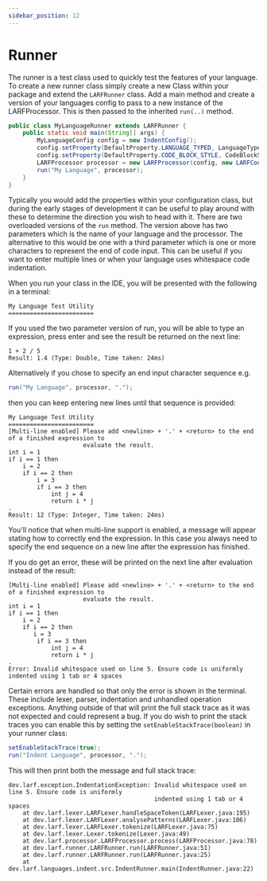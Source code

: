 ```yaml
---
sidebar_position: 12
---
```

# Runner
The runner is a test class used to quickly test the features of your language. To create a new runner
class simply create a new Class within your package and extend the ``LARFRunner`` class. Add a main
method and create a version of your languages config to pass to a new instance of the LARFProcessor. 
This is then passed to the inherited ``run(..)`` method.
```java
public class MyLanguageRunner extends LARFRunner {
    public static void main(String[] args) {
        MyLanguageConfig config = new IndentConfig();
        config.setProperty(DefaultProperty.LANGUAGE_TYPED, LanguageTyped.TYPED);
        config.setProperty(DefaultProperty.CODE_BLOCK_STYLE, CodeBlockStyle.INDENTATION_FIXED);
        LARFProcessor processor = new LARFProcessor(config, new LARFContext());
        run("My Language", processor);
    }
}
```
Typically you would add the properties within your configuration class, but during the early stages of 
development it can be useful to play around with these to determine the direction you wish to head with it.
There are two overloaded versions of the ``run`` method. The version above has two parameters which is the
name of your language and the processor. The alternative to this would be one with a third parameter which
is one or more characters to represent the end of code input. This can be useful if you want to enter 
multiple lines or when your language uses whitespace code indentation.

When you run your class in the IDE, you will be presented with the following in a terminal:
```
My Language Test Utility
========================

```
If you used the two parameter version of run, you will be able to type an expression, press enter and see
the result be returned on the next line:
```
1 + 2 / 5
Result: 1.4 (Type: Double, Time taken: 24ms)
```
Alternatively if you chose to specify an end input character sequence e.g.
```java
run("My Language", processor, ".");
```
then you can keep entering new lines
until that sequence is provided:
```
My Language Test Utility
========================
[Multi-line enabled] Please add <newline> + '.' + <return> to the end of a finished expression to 
                     evaluate the result.
int i = 1
if i == 1 then
    i = 2
    if i == 2 then
        i = 3
        if i == 3 then
            int j = 4
            return i * j
.
Result: 12 (Type: Integer, Time taken: 24ms)
```
You'll notice that when multi-line support is enabled, a message will appear stating how to correctly end
the expression. In this case you always need to specify the end sequence on a new line after the expression
has finished.

If you do get an error, these will be printed on the next line after evaluation instead of the result:
```
[Multi-line enabled] Please add <newline> + '.' + <return> to the end of a finished expression to 
                     evaluate the result.
int i = 1
if i == 1 then
    i = 2
    if i == 2 then
       i = 3
        if i == 3 then
            int j = 4
            return i * j
.
Error: Invalid whitespace used on line 5. Ensure code is uniformly indented using 1 tab or 4 spaces
```
Certain errors are handled so that only the error is shown in the terminal. These include lexer, parser,
indentation and unhandled operation exceptions. Anything outside of that will print the full stack trace
as it was not expected and could represent a bug. If you do wish to print the stack traces you can enable
this by setting the ``setEnableStackTrace(boolean)`` in your runner class:
```java
setEnableStackTrace(true);
run("Indent Language", processor, ".");
```
This will then print both the message and full stack trace:
```
dev.larf.exception.IndentationException: Invalid whitespace used on line 5. Ensure code is uniformly 
                                         indented using 1 tab or 4 spaces
	at dev.larf.lexer.LARFLexer.handleSpaceToken(LARFLexer.java:195)
	at dev.larf.lexer.LARFLexer.analysePatterns(LARFLexer.java:106)
	at dev.larf.lexer.LARFLexer.tokenize(LARFLexer.java:75)
	at dev.larf.lexer.Lexer.tokenize(Lexer.java:49)
	at dev.larf.processor.LARFProcessor.process(LARFProcessor.java:78)
	at dev.larf.runner.LARFRunner.run(LARFRunner.java:51)
	at dev.larf.runner.LARFRunner.run(LARFRunner.java:25)
	at dev.larf.languages.indent.src.IndentRunner.main(IndentRunner.java:22)
```

